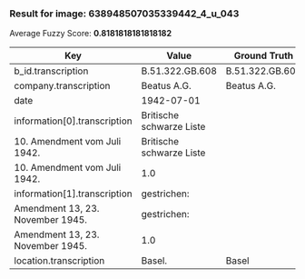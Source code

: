 ### Result for image: 638948507035339442_4_u_043
Average Fuzzy Score: **0.8181818181818182**
<small>

| Key | Value | Ground Truth | Score |
| --- | --- | --- | --- |
| b_id.transcription | B.51.322.GB.608 | B.51.322.GB.608 | 1.0 |
| company.transcription | Beatus A.G. | Beatus A.G. | 1.0 |
| date | 1942-07-01 |  | 0.0 |
| information[0].transcription | Britische schwarze Liste
10. Amendment vom Juli 1942. | Britische schwarze Liste
10. Amendment vom Juli 1942. | 1.0 |
| information[1].transcription | gestrichen:
Amendment 13, 23. November 1945. | gestrichen:
Amendment 13, 23. November 1945. | 1.0 |
| location.transcription | Basel. | Basel | 0.9090909090909091 |

</small>
